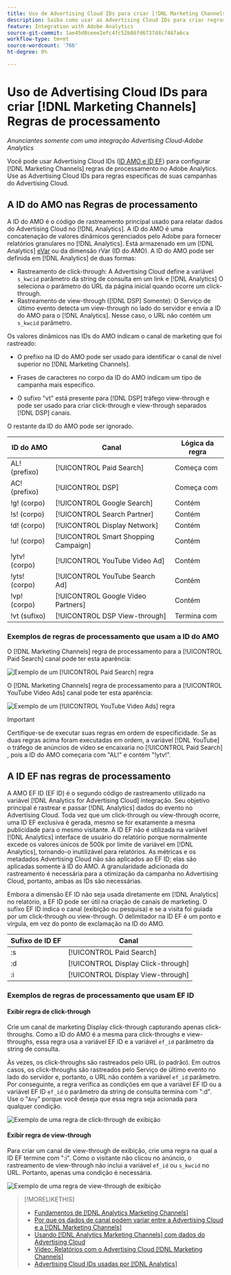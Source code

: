 ```yaml
---
title: Uso de Advertising Cloud IDs para criar [!DNL Marketing Channels] Regras
description: Saiba como usar as Advertising Cloud IDs para criar regras de processamento para [!DNL Analytics Marketing Channels].
feature: Integration with Adobe Analytics
source-git-commit: 1ae45d0ceee2efc4fc52b86fd6737d4c7467a6ca
workflow-type: tm+mt
source-wordcount: '766'
ht-degree: 0%

---
```


# Uso de Advertising Cloud IDs para criar [!DNL Marketing Channels] Regras de processamento

*Anunciantes somente com uma integração Advertising Cloud-Adobe Analytics*

Você pode usar Advertising Cloud IDs ([ID AMO e ID EF](../ids.md)) para configurar [!DNL Marketing Channels] regras de processamento no Adobe Analytics. Use as Advertising Cloud IDs para regras específicas de suas campanhas do Advertising Cloud.

## A ID do AMO nas Regras de processamento

A ID do AMO é o código de rastreamento principal usado para relatar dados do Advertising Cloud no [!DNL Analytics]. A ID do AMO é uma concatenação de valores dinâmicos gerenciados pelo Adobe para fornecer relatórios granulares no [!DNL Analytics]. Está armazenado em um [!DNL Analytics] [eVar](https://experienceleague.adobe.com/docs/analytics/components/dimensions/evar.html) ou da dimensão rVar (ID do AMO). A ID do AMO pode ser definida em [!DNL Analytics] de duas formas:

* Rastreamento de click-through: A Advertising Cloud define a variável `s_kwcid` parâmetro da string de consulta em um link e [!DNL Analytics] O seleciona o parâmetro do URL da página inicial quando ocorre um click-through.
* Rastreamento de view-through ([!DNL DSP] Somente): O Serviço de último evento detecta um view-through no lado do servidor e envia a ID do AMO para o [!DNL Analytics]. Nesse caso, o URL não contém um `s_kwcid` parâmetro.

Os valores dinâmicos nas IDs do AMO indicam o canal de marketing que foi rastreado:

* O prefixo na ID do AMO pode ser usado para identificar o canal de nível superior no [!DNL Marketing Channels].

* Frases de caracteres no corpo da ID do AMO indicam um tipo de campanha mais específico.

* O sufixo &quot;vt&quot; está presente para [!DNL DSP] tráfego view-through e pode ser usado para criar click-through e view-through separados [!DNL DSP] canais.

O restante da ID do AMO pode ser ignorado.

| ID do AMO | Canal | Lógica da regra |
|--------|---------|--------------------|
| AL! (prefixo) | [!UICONTROL Paid Search] | Começa com |
| AC! (prefixo) | [!UICONTROL DSP] | Começa com |
| !g! (corpo) | [!UICONTROL Google Search] | Contém |
| !s! (corpo) | [!UICONTROL Search Partner] | Contém |
| !d! (corpo) | [!UICONTROL Display Network] | Contém |
| !u! (corpo) | [!UICONTROL Smart Shopping Campaign] | Contém |
| !ytv! (corpo) | [!UICONTROL YouTube Video Ad] | Contém |
| !yts! (corpo) | [!UICONTROL YouTube Search Ad] | Contém |
| !vp! (corpo) | [!UICONTROL Google Video Partners] | Contém |
| !vt (sufixo) | [!UICONTROL DSP View-through] | Termina com |

### Exemplos de regras de processamento que usam a ID do AMO

O [!DNL Marketing Channels] regra de processamento para a [!UICONTROL Paid Search] canal pode ter esta aparência:

![Exemplo de um [!UICONTROL Paid Search] regra](/help/integrations/assets/a4adc-mc-rule-paidsearch.png)

O [!DNL Marketing Channels] regra de processamento para a [!UICONTROL YouTube Video Ads] canal pode ter esta aparência:

![Exemplo de um [!UICONTROL YouTube Video Ads] regra](/help/integrations/assets/a4adc-mc-rule-youtube-video.png)

>[!IMPORTANT]
>
> Certifique-se de executar suas regras em ordem de especificidade. Se as duas regras acima foram executadas em ordem, a variável [!DNL YouTube] o tráfego de anúncios de vídeo se encaixaria no [!UICONTROL Paid Search] , pois a ID do AMO começaria com &quot;AL!&quot; e contém &quot;!ytv!&quot;.

## A ID EF nas regras de processamento

A AMO EF ID (EF ID) é o segundo código de rastreamento utilizado na variável [!DNL Analytics for Advertising Cloud] integração. Seu objetivo principal é rastrear e passar [!DNL Analytics] dados do evento no Advertising Cloud. Toda vez que um click-through ou view-through ocorre, uma ID EF exclusiva é gerada, mesmo se for exatamente a mesma publicidade para o mesmo visitante. A ID EF não é utilizada na variável [!DNL Analytics] interface de usuário do relatório porque normalmente excede os valores únicos de 500k por limite de variável em [!DNL Analytics], tornando-o inutilizável para relatórios. As métricas e os metadados Advertising Cloud não são aplicados ao EF ID; elas são aplicadas somente à ID do AMO. A granularidade adicionada do rastreamento é necessária para a otimização da campanha no Advertising Cloud, portanto, ambas as IDs são necessárias.

Embora a dimensão EF ID não seja usada diretamente em [!DNL Analytics] no relatório, a EF ID pode ser útil na criação de canais de marketing. O sufixo EF ID indica o canal (exibição ou pesquisa) e se a visita foi guiada por um click-through ou view-through. O delimitador na ID EF é um ponto e vírgula, em vez do ponto de exclamação na ID do AMO.

| Sufixo de ID EF | Canal |
|-------|---------|
| :s | [!UICONTROL Paid Search] |
| :d | [!UICONTROL Display Click-through] |
| :i | [!UICONTROL Display View-through] |

### Exemplos de regras de processamento que usam EF ID

#### Exibir regra de click-through

Crie um canal de marketing Display click-through capturando apenas click-throughs. Como a ID do AMO é a mesma para click-throughs e view-throughs, essa regra usa a variável EF ID e a variável `ef_id` parâmetro da string de consulta.

Às vezes, os click-throughs são rastreados pelo URL (o padrão). Em outros casos, os click-throughs são rastreados pelo Serviço de último evento no lado do servidor e, portanto, o URL não contém a variável `ef_id` parâmetro. Por conseguinte, a regra verifica as condições em que a variável EF ID ou a variável EF ID `ef_id` o parâmetro da string de consulta termina com &quot;:d&quot;. Use o &quot;`Any`&quot; porque você deseja que essa regra seja acionada para qualquer condição.

![Exemplo de uma regra de click-through de exibição](/help/integrations/assets/a4adc-mc-rule-display-ct.png)

#### Exibir regra de view-through

Para criar um canal de view-through de exibição, crie uma regra na qual a ID EF termine com &quot;:i&quot;. Como o visitante não clicou no anúncio, o rastreamento de view-through não inclui a variável `ef_id` ou `s_kwcid` no URL. Portanto, apenas uma condição é necessária.

![Exemplo de uma regra de view-through de exibição](/help/integrations/assets/a4adc-mc-rule-display-vt.png)

>[!MORELIKETHIS]
>
>* [Fundamentos de [!DNL Analytics Marketing Channels]](mc-overview.md)
>* [Por que os dados de canal podem variar entre a Advertising Cloud e a [!DNL Marketing Channels]](mc-data-variances.md)
>* [Usando [!DNL Analytics Marketing Channels] com dados do Advertising Cloud](mc-ac-data.md)
>* [Vídeo: Relatórios com o Advertising Cloud [!DNL Marketing Channels]](https://experienceleague.adobe.com/docs/advertising-cloud-learn/tutorials/analytics/analytics-reporting-a4adc.html)
>* [Advertising Cloud IDs usadas por [!DNL Analytics]](/help/integrations/analytics/ids.md)


